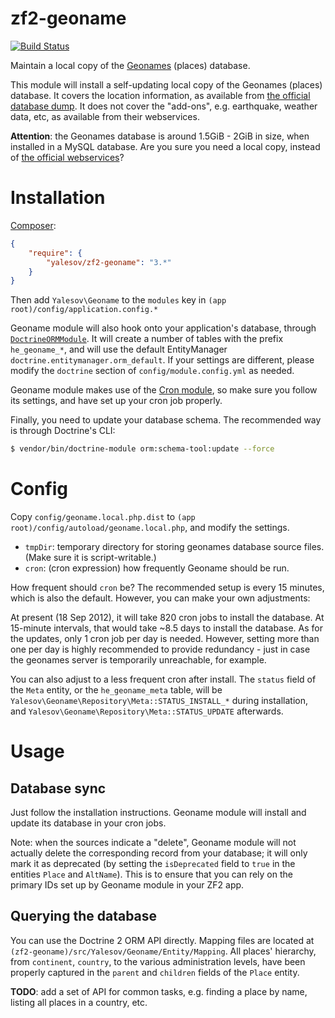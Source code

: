 # zf2-geoname

[![Build Status](https://secure.travis-ci.org/yalesov/zf2-geoname.png)](http://travis-ci.org/yalesov/zf2-geoname)

Maintain a local copy of the [Geonames](http://geonames.org) (places) database.

This module will install a self-updating local copy of the Geonames (places) database. It covers the location information, as available from [the official database dump](http://download.geonames.org/export/dump/). It does not cover the "add-ons", e.g. earthquake, weather data, etc, as available from their webservices.

**Attention**: the Geonames database is around 1.5GiB - 2GiB in size, when installed in a MySQL database. Are you sure you need a local copy, instead of [the official webservices](http://www.geonames.org/export/ws-overview.html)?

# Installation

[Composer](http://getcomposer.org/):

```json
{
    "require": {
        "yalesov/zf2-geoname": "3.*"
    }
}
```

Then add `Yalesov\Geoname` to the `modules` key in `(app root)/config/application.config.*`

Geoname module will also hook onto your application's database, through [`DoctrineORMModule`](https://github.com/doctrine/DoctrineORMModule). It will create a number of tables with the prefix `he_geoname_*`, and will use the default EntityManager `doctrine.entitymanager.orm_default`. If your settings are different, please modify the `doctrine` section of `config/module.config.yml` as needed.

Geoname module makes use of the [Cron module](https://github.com/yalesov/zf2-cron), so make sure you follow its settings, and have set up your cron job properly.

Finally, you need to update your database schema. The recommended way is through Doctrine's CLI:

```sh
$ vendor/bin/doctrine-module orm:schema-tool:update --force
```

# Config

Copy `config/geoname.local.php.dist` to `(app root)/config/autoload/geoname.local.php`, and modify the settings.

- `tmpDir`: temporary directory for storing geonames database source files. (Make sure it is script-writable.)
- `cron`: (cron expression) how frequently Geoname should be run.

How frequent should `cron` be? The recommended setup is every 15 minutes, which is also the default. However, you can make your own adjustments:

At present (18 Sep 2012), it will take 820 cron jobs to install the database. At 15-minute intervals, that would take ~8.5 days to install the database. As for the updates, only 1 cron job per day is needed. However, setting more than one per day is highly recommended to provide redundancy - just in case the geonames server is temporarily unreachable, for example.

You can also adjust to a less frequent cron after install. The `status` field of the `Meta` entity, or the `he_geoname_meta` table, will be `Yalesov\Geoname\Repository\Meta::STATUS_INSTALL_*` during installation, and `Yalesov\Geoname\Repository\Meta::STATUS_UPDATE` afterwards.

# Usage

## Database sync

Just follow the installation instructions. Geoname module will install and update its database in your cron jobs.

Note: when the sources indicate a "delete", Geoname module will not actually delete the corresponding record from your database; it will only mark it as deprecated (by setting the `isDeprecated` field to `true` in the entities `Place` and `AltName`). This is to ensure that you can rely on the primary IDs set up by Geoname module in your ZF2 app.

## Querying the database

You can use the Doctrine 2 ORM API directly. Mapping files are located at `(zf2-geoname)/src/Yalesov/Geoname/Entity/Mapping`. All places' hierarchy, from `continent`, `country`, to the various administration levels, have been properly captured in the `parent` and `children` fields of the `Place` entity.

**TODO**: add a set of API for common tasks, e.g. finding a place by name, listing all places in a country, etc.
